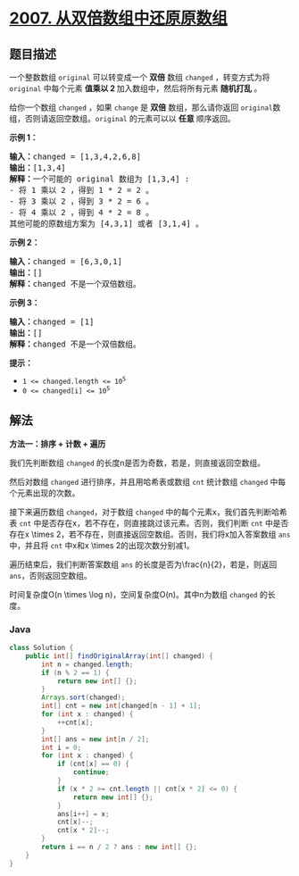 # [2007. 从双倍数组中还原原数组](https://leetcode.cn/problems/find-original-array-from-doubled-array)

## 题目描述

<p>一个整数数组&nbsp;<code>original</code>&nbsp;可以转变成一个 <strong>双倍</strong>&nbsp;数组&nbsp;<code>changed</code>&nbsp;，转变方式为将 <code>original</code>&nbsp;中每个元素 <strong>值乘以 2 </strong>加入数组中，然后将所有元素 <strong>随机打乱</strong>&nbsp;。</p>

<p>给你一个数组&nbsp;<code>changed</code>&nbsp;，如果&nbsp;<code>change</code>&nbsp;是&nbsp;<strong>双倍</strong>&nbsp;数组，那么请你返回&nbsp;<code>original</code>数组，否则请返回空数组。<code>original</code>&nbsp;的元素可以以&nbsp;<strong>任意</strong>&nbsp;顺序返回。</p>

<p><strong>示例 1：</strong></p>

<pre><b>输入：</b>changed = [1,3,4,2,6,8]
<b>输出：</b>[1,3,4]
<b>解释：</b>一个可能的 original 数组为 [1,3,4] :
- 将 1 乘以 2 ，得到 1 * 2 = 2 。
- 将 3 乘以 2 ，得到 3 * 2 = 6 。
- 将 4 乘以 2 ，得到 4 * 2 = 8 。
其他可能的原数组方案为 [4,3,1] 或者 [3,1,4] 。
</pre>

<p><strong>示例 2：</strong></p>

<pre><b>输入：</b>changed = [6,3,0,1]
<b>输出：</b>[]
<b>解释：</b>changed 不是一个双倍数组。
</pre>

<p><strong>示例 3：</strong></p>

<pre><b>输入：</b>changed = [1]
<b>输出：</b>[]
<b>解释：</b>changed 不是一个双倍数组。
</pre>

<p><strong>提示：</strong></p>

<ul>
	<li><code>1 &lt;= changed.length &lt;= 10<sup>5</sup></code></li>
	<li><code>0 &lt;= changed[i] &lt;= 10<sup>5</sup></code></li>
</ul>

## 解法

**方法一：排序 + 计数 + 遍历**

我们先判断数组 `changed` 的长度n是否为奇数，若是，则直接返回空数组。

然后对数组 `changed` 进行排序，并且用哈希表或数组 `cnt` 统计数组 `changed` 中每个元素出现的次数。

接下来遍历数组 `changed`，对于数组 `changed` 中的每个元素x，我们首先判断哈希表 `cnt` 中是否存在x，若不存在，则直接跳过该元素。否则，我们判断 `cnt` 中是否存在x \times 2，若不存在，则直接返回空数组。否则，我们将x加入答案数组 `ans` 中，并且将 `cnt` 中x和x \times 2的出现次数分别减1。

遍历结束后，我们判断答案数组 `ans` 的长度是否为\frac{n}{2}，若是，则返回 `ans`，否则返回空数组。

时间复杂度O(n \times \log n)，空间复杂度O(n)。其中n为数组 `changed` 的长度。

### **Java**

```java
class Solution {
    public int[] findOriginalArray(int[] changed) {
        int n = changed.length;
        if (n % 2 == 1) {
            return new int[] {};
        }
        Arrays.sort(changed);
        int[] cnt = new int[changed[n - 1] + 1];
        for (int x : changed) {
            ++cnt[x];
        }
        int[] ans = new int[n / 2];
        int i = 0;
        for (int x : changed) {
            if (cnt[x] == 0) {
                continue;
            }
            if (x * 2 >= cnt.length || cnt[x * 2] <= 0) {
                return new int[] {};
            }
            ans[i++] = x;
            cnt[x]--;
            cnt[x * 2]--;
        }
        return i == n / 2 ? ans : new int[] {};
    }
}
```
